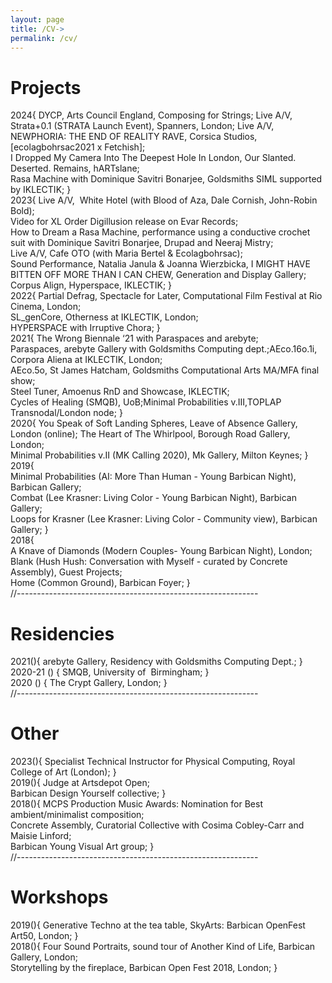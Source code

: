 ```yaml
---
layout: page
title: /CV->
permalink: /cv/
---
```


# Projects  
2024{
DYCP, Arts Council England, Composing for Strings; 
Live A/V, Strata+0.1 (STRATA Launch Event), Spanners, London;
Live A/V, NEWPHORIA: THE END OF REALITY RAVE, Corsica Studios, [ecolagbohrsac2021 x Fetchish];  
I Dropped My Camera Into The Deepest Hole In London, Our Slanted. Deserted. Remains, hARTslane;  
Rasa Machine with  Dominique Savitri Bonarjee, Goldsmiths SIML supported by IKLECTIK;
}  
2023{
Live A/V,  White Hotel (with Blood of Aza, Dale Cornish, John-Robin Bold);  
Video for XL Order Digillusion release on Evar Records;  
How to Dream a Rasa Machine, performance using a conductive crochet suit with Dominique Savitri Bonarjee, Drupad and Neeraj Mistry;  
Live A/V, Cafe OTO (with Maria Bertel & Ecolagbohrsac);  
Sound Performance, Natalia Janula & Joanna Wierzbicka, I MIGHT HAVE BITTEN OFF MORE THAN I CAN CHEW, Generation and Display Gallery;  
Corpus Align, Hyperspace, IKLECTIK;
}  
2022{
Partial Defrag, Spectacle for Later, Computational Film Festival at Rio Cinema, London;  
SL_genCore, Otherness at IKLECTIK, London;  
HYPERSPACE with Irruptive Chora;
}  
2021{
The Wrong Biennale ‘21 with Paraspaces and arebyte;  
Paraspaces, arebyte Gallery with Goldsmiths Computing dept.;AEco.16o.1i, Corpora Aliena at IKLECTIK, London;  
AEco.5o, St James Hatcham, Goldsmiths Computational Arts MA/MFA final show;  
Steel Tuner, Amoenus RnD and Showcase, IKLECTIK;  
Cycles of Healing (SMQB), UoB;Minimal Probabilities v.III,TOPLAP Transnodal/London node;
}  
2020{
You Speak of Soft Landing Spheres, Leave of Absence Gallery, London (online); 
The Heart of The Whirlpool, Borough Road Gallery, London;  
Minimal Probabilities v.II (MK Calling 2020), Mk Gallery, Milton Keynes;
}
2019{  
Minimal Probabilities (AI: More Than Human - Young Barbican Night), Barbican Gallery;  
Combat (Lee Krasner: Living Color - Young Barbican Night), Barbican Gallery;  
Loops for Krasner (Lee Krasner: Living Color - Community view), Barbican Gallery;
}  
2018{  
A Knave of Diamonds (Modern Couples- Young Barbican Night), London;  
Blank (Hush Hush: Conversation with Myself - curated by Concrete Assembly), Guest Projects;  
Home (Common Ground), Barbican Foyer;
}  
//------------------------------------------------------------
# Residencies  
2021(){
arebyte Gallery, Residency with Goldsmiths Computing Dept.;
}  
2020-21 () {
SMQB, University of  Birmingham;
}  
2020 () {
The Crypt Gallery, London;
}  
//------------------------------------------------------------  
# Other  
2023(){
Specialist Technical Instructor for Physical Computing, Royal College of Art (London);
}  
2019(){
Judge at Artsdepot Open;  
Barbican Design Yourself collective;
}  
2018(){
MCPS Production Music Awards: Nomination for Best ambient/minimalist composition;  
Concrete Assembly, Curatorial Collective with Cosima Cobley-Carr and Maisie Linford;  
Barbican Young Visual Art group;
}  
//------------------------------------------------------------  
# Workshops  
2019(){
Generative Techno at the tea table, SkyArts: Barbican OpenFest Art50, London;
}  
2018(){
Four Sound Portraits, sound tour of Another Kind of Life, Barbican Gallery, London;  
Storytelling by the fireplace, Barbican Open Fest 2018, London;
}
